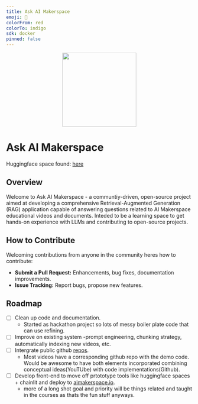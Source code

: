 ```yaml
---
title: Ask AI Makerspace
emoji: 🤖
colorFrom: red
colorTo: indigo
sdk: docker
pinned: false
---
```


<p align = "center" draggable=”false” ><img src="https://github.com/AI-Maker-Space/LLM-Dev-101/assets/37101144/d1343317-fa2f-41e1-8af1-1dbb18399719" 
     width="200px"
     height="auto"/>
</p>

# Ask AI Makerspace

Huggingface space found: [here](https://huggingface.co/spaces/JKilpatrick/youtube_ai_makerspace)

## Overview
Welcome to Ask AI Makerspace - a communtiy-driven, open-source project aimed at developing a comprehensive Retrieval-Augmented Generation (RAG) application capable of answering questions related to AI Makerspace educational videos and documents. Inteded to be a learning space to get hands-on experience with LLMs and contributing to open-source projects.

## How to Contribute
Welcoming contributions from anyone in the community heres how to contribute:
- **Submit a Pull Request:** Enhancements, bug fixes, documentation improvements.
- **Issue Tracking:** Report bugs, propose new features.

## Roadmap
- [ ] Clean up code and documentation.
     - Started as hackathon project so lots of messy boiler plate code that can use refining.
- [ ] Improve on existing system 
     -prompt engineering, chunking strategy, automatically indexing new videos, etc.
- [ ] Intergrate public github [repos](https://github.com/AI-Maker-Space/Awesome-AIM-Index).
     - Most videos have a corresponding github repo with the demo code. Would be awesome to have both elements incorporated combining conceptual ideas(YouTUbe) with code implementations(Github).
- [ ] Develop front-end to move off prtototype tools like huggingface spaces + chainlit and deploy to [aimakerspace.io](https://aimakerspace.io/).
     - more of a long shot goal and priority will be things related and taught in the courses as thats the fun stuff anyways.
